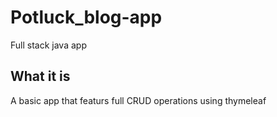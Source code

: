 # Potluck_blog-app
Full stack java app

## What it is
A basic app that featurs full CRUD operations using thymeleaf
